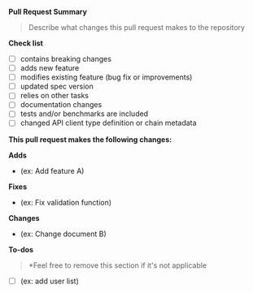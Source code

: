 **Pull Request Summary**

> Describe what changes this pull request makes to the repository

**Check list**
- [ ] contains breaking changes
- [ ] adds new feature
- [ ] modifies existing feature (bug fix or improvements)
- [ ] updated spec version
- [ ] relies on other tasks
- [ ] documentation changes
- [ ] tests and/or benchmarks are included
- [ ] changed API client type definition or chain metadata

**This pull request makes the following changes:**

**Adds**
- (ex: Add feature A)

**Fixes**
- (ex: Fix validation function)

**Changes**
- (ex: Change document B)

**To-dos**
> *Feel free to remove this section if it's not applicable

- [ ] (ex: add user list)
